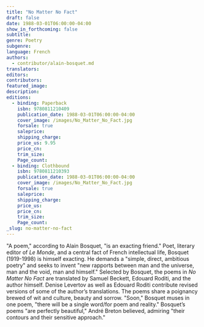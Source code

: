 ```yaml
---
title: "No Matter No Fact"
draft: false
date: 1988-03-01T06:00:00-04:00
show_in_forthcoming: false
subtitle:
genre: Poetry
subgenre:
language: French
authors:
  - contributor/alain-bosquet.md
translators:
editors:
contributors:
featured_image:
description:
editions:
  - binding: Paperback
    isbn: 9780811210409
    publication_date: 1988-03-01T06:00:00-04:00
    cover_image: /images/No_Matter_No_Fact.jpg
    forsale: true
    saleprice:
    shipping_charge:
    price_us: 9.95
    price_cn:
    trim_size:
    Page_count:
  - binding: Clothbound
    isbn: 9780811210393
    publication_date: 1988-03-01T06:00:00-04:00
    cover_image: /images/No_Matter_No_Fact.jpg
    forsale: true
    saleprice:
    shipping_charge:
    price_us:
    price_cn:
    trim_size:
    Page_count:
_slug: no-matter-no-fact
---
```


"A poem," according to Alain Bosquet, "is an exacting friend." Poet, literary editor of _Le Monde_, and a central fact of French intellectual life, Bosquet (1919-1998) is himself exacting. He demands a "simple, direct, ambitious poetry" and seeks to invent "new rapports between man and the universe, man and the void, man and himself." Selected by Bosquet, the poems in _No Matter No Fact_ are translated by Samuel Beckett, Edouard Roditi, and the author himself. Denise Levertov as well as Edouard Roditi contribute revised versions of some of the author’s translations. The poems share a poignancy brewed of wit and culture, beauty and sorrow. "Soon," Bosquet muses in one poem, "there will be a single word/for poem and reality." Bosquet’s poems "are perfectly beautiful," André Breton believed, admiring "their contours and their sensitive approach."

